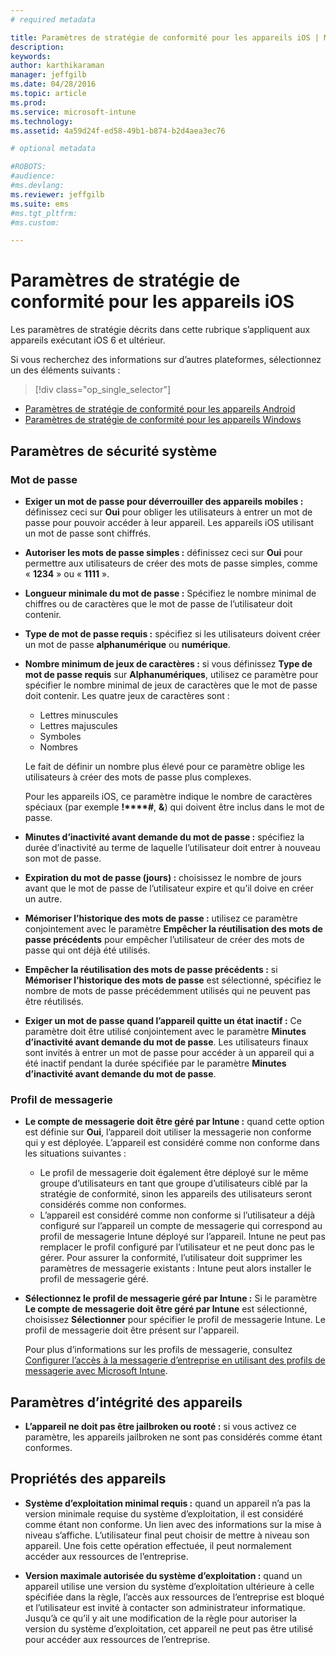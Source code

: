 ```yaml
---
# required metadata

title: Paramètres de stratégie de conformité pour les appareils iOS | Microsoft Intune
description:
keywords:
author: karthikaraman
manager: jeffgilb
ms.date: 04/28/2016
ms.topic: article
ms.prod:
ms.service: microsoft-intune
ms.technology:
ms.assetid: 4a59d24f-ed58-49b1-b874-b2d4aea3ec76

# optional metadata

#ROBOTS:
#audience:
#ms.devlang:
ms.reviewer: jeffgilb
ms.suite: ems
#ms.tgt_pltfrm:
#ms.custom:

---
```



# Paramètres de stratégie de conformité pour les appareils iOS

Les paramètres de stratégie décrits dans cette rubrique s’appliquent aux appareils exécutant iOS 6 et ultérieur.

Si vous recherchez des informations sur d’autres plateformes, sélectionnez un des éléments suivants :
> [!div class="op_single_selector"]
- [Paramètres de stratégie de conformité pour les appareils Android](android-compliance-policy-settings-in-microsoft-intune.md)
- [Paramètres de stratégie de conformité pour les appareils Windows](windows-compliance-policy-settings-in-microsoft-intune.md)

## Paramètres de sécurité système
### Mot de passe
- **Exiger un mot de passe pour déverrouiller des appareils mobiles :** définissez ceci sur **Oui** pour obliger les utilisateurs à entrer un mot de passe pour
  pouvoir accéder à leur appareil. Les appareils iOS utilisant un mot de passe sont chiffrés.

- **Autoriser les mots de passe simples :** définissez ceci
   sur **Oui** pour permettre aux utilisateurs de créer des mots de passe simples,
   comme « **1234** » ou « **1111** ».

-  **Longueur minimale du mot de passe :**
  Spécifiez le nombre minimal de chiffres ou de caractères
  que le mot de passe de l’utilisateur doit contenir.
- **Type de mot de passe requis :** spécifiez si les utilisateurs doivent créer
un mot de passe **alphanumérique** ou **numérique**.

- **Nombre minimum de jeux de caractères :** si vous définissez **Type de mot de passe requis** sur
**Alphanumériques**, utilisez ce paramètre pour spécifier le nombre minimal de
jeux de caractères que le mot de passe doit contenir. Les quatre jeux de caractères sont :
  -   Lettres minuscules
  -   Lettres majuscules
  -   Symboles
  -   Nombres

  Le fait de définir un nombre plus élevé pour ce paramètre oblige les utilisateurs à créer des mots de passe plus complexes.

  Pour les appareils iOS, ce paramètre indique le nombre de caractères spéciaux (par exemple **!****#**, **&amp;**) qui doivent être inclus dans le mot de passe.
- **Minutes d’inactivité avant demande du mot de passe :** spécifiez la durée d’inactivité au terme de laquelle l’utilisateur doit entrer à nouveau son mot de passe.

- **Expiration du mot de passe (jours) :** choisissez le nombre de jours avant que le mot de passe de l’utilisateur expire
et qu’il doive en créer un autre.

- **Mémoriser l’historique des mots de passe :** utilisez ce paramètre conjointement avec le paramètre **Empêcher la réutilisation des mots de passe précédents** pour empêcher l’utilisateur de
créer des mots de passe qui ont déjà été utilisés.

- **Empêcher la réutilisation des mots de passe précédents :** si **Mémoriser l’historique des mots de passe** est sélectionné, spécifiez le
nombre de mots de passe précédemment utilisés qui ne peuvent pas être réutilisés.

- **Exiger un mot de passe quand l’appareil quitte un état inactif :**
Ce paramètre doit être utilisé conjointement avec le paramètre **Minutes d’inactivité avant demande du mot de passe**. Les utilisateurs finaux sont invités à entrer un mot de passe pour accéder à un appareil qui a été inactif pendant la durée spécifiée par
le paramètre **Minutes d’inactivité avant demande du mot de passe**.

### Profil de messagerie
- **Le compte de messagerie doit être géré par Intune :** quand cette option est définie sur **Oui**, l’appareil doit utiliser la messagerie non conforme qui y est déployée. L’appareil est considéré comme non conforme dans les situations suivantes :
  - Le profil de messagerie doit également être déployé sur le même groupe d’utilisateurs en tant que groupe d’utilisateurs ciblé par la stratégie de conformité, sinon les appareils des utilisateurs seront considérés comme non conformes.
  - L’appareil est considéré comme non conforme si l’utilisateur a déjà configuré sur l’appareil un compte de messagerie qui correspond au profil de messagerie Intune déployé sur l’appareil. Intune ne peut pas remplacer le profil configuré par l’utilisateur et ne peut donc
  pas le gérer. Pour assurer la conformité, l’utilisateur doit supprimer les
  paramètres de messagerie existants : Intune peut alors installer le
  profil de messagerie géré.


- **Sélectionnez le profil de messagerie géré par Intune :**
     Si le paramètre **Le compte de messagerie doit être géré par Intune** est sélectionné,
     choisissez **Sélectionner** pour spécifier le profil de messagerie Intune. Le profil de messagerie doit être présent sur l'appareil.

     Pour plus d’informations sur les profils de messagerie, consultez [Configurer l’accès
     à la messagerie d’entreprise en utilisant des profils de messagerie avec Microsoft Intune](configure-access-to-corporate-email-using-email-profiles-with-microsoft-intune.md).

## Paramètres d’intégrité des appareils

- **L’appareil ne doit pas être jailbroken ou rooté :** si vous activez ce paramètre,
les appareils jailbroken ne sont pas considérés comme étant conformes.

##  Propriétés des appareils
- **Système d’exploitation minimal requis :** quand un appareil n’a pas la version minimale requise
du système d’exploitation, il est considéré comme étant non conforme.
Un lien avec des informations sur la mise à niveau s’affiche. L’utilisateur final peut choisir de mettre à niveau son appareil. Une fois cette opération effectuée, il peut normalement accéder aux ressources de l’entreprise.

- **Version maximale autorisée du système d’exploitation :** quand un appareil utilise une
version du système d’exploitation ultérieure à celle spécifiée dans la règle, l’accès aux ressources de l’entreprise est bloqué et l’utilisateur est invité à contacter son administrateur informatique. Jusqu’à ce qu’il y ait une modification de la règle pour autoriser la version du système d’exploitation, cet appareil ne peut pas être utilisé pour accéder aux ressources de l’entreprise.


<!--HONumber=May16_HO1-->


